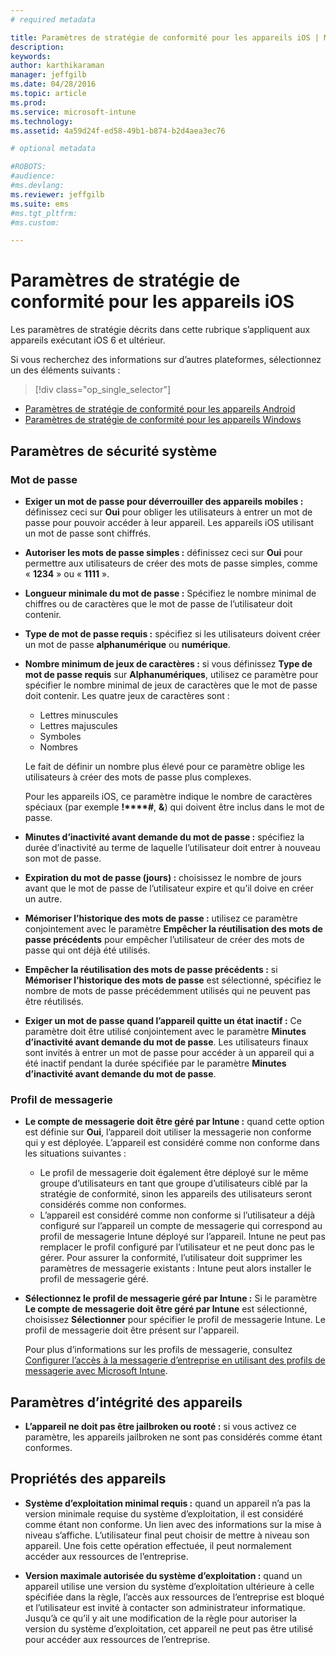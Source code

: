 ```yaml
---
# required metadata

title: Paramètres de stratégie de conformité pour les appareils iOS | Microsoft Intune
description:
keywords:
author: karthikaraman
manager: jeffgilb
ms.date: 04/28/2016
ms.topic: article
ms.prod:
ms.service: microsoft-intune
ms.technology:
ms.assetid: 4a59d24f-ed58-49b1-b874-b2d4aea3ec76

# optional metadata

#ROBOTS:
#audience:
#ms.devlang:
ms.reviewer: jeffgilb
ms.suite: ems
#ms.tgt_pltfrm:
#ms.custom:

---
```



# Paramètres de stratégie de conformité pour les appareils iOS

Les paramètres de stratégie décrits dans cette rubrique s’appliquent aux appareils exécutant iOS 6 et ultérieur.

Si vous recherchez des informations sur d’autres plateformes, sélectionnez un des éléments suivants :
> [!div class="op_single_selector"]
- [Paramètres de stratégie de conformité pour les appareils Android](android-compliance-policy-settings-in-microsoft-intune.md)
- [Paramètres de stratégie de conformité pour les appareils Windows](windows-compliance-policy-settings-in-microsoft-intune.md)

## Paramètres de sécurité système
### Mot de passe
- **Exiger un mot de passe pour déverrouiller des appareils mobiles :** définissez ceci sur **Oui** pour obliger les utilisateurs à entrer un mot de passe pour
  pouvoir accéder à leur appareil. Les appareils iOS utilisant un mot de passe sont chiffrés.

- **Autoriser les mots de passe simples :** définissez ceci
   sur **Oui** pour permettre aux utilisateurs de créer des mots de passe simples,
   comme « **1234** » ou « **1111** ».

-  **Longueur minimale du mot de passe :**
  Spécifiez le nombre minimal de chiffres ou de caractères
  que le mot de passe de l’utilisateur doit contenir.
- **Type de mot de passe requis :** spécifiez si les utilisateurs doivent créer
un mot de passe **alphanumérique** ou **numérique**.

- **Nombre minimum de jeux de caractères :** si vous définissez **Type de mot de passe requis** sur
**Alphanumériques**, utilisez ce paramètre pour spécifier le nombre minimal de
jeux de caractères que le mot de passe doit contenir. Les quatre jeux de caractères sont :
  -   Lettres minuscules
  -   Lettres majuscules
  -   Symboles
  -   Nombres

  Le fait de définir un nombre plus élevé pour ce paramètre oblige les utilisateurs à créer des mots de passe plus complexes.

  Pour les appareils iOS, ce paramètre indique le nombre de caractères spéciaux (par exemple **!****#**, **&amp;**) qui doivent être inclus dans le mot de passe.
- **Minutes d’inactivité avant demande du mot de passe :** spécifiez la durée d’inactivité au terme de laquelle l’utilisateur doit entrer à nouveau son mot de passe.

- **Expiration du mot de passe (jours) :** choisissez le nombre de jours avant que le mot de passe de l’utilisateur expire
et qu’il doive en créer un autre.

- **Mémoriser l’historique des mots de passe :** utilisez ce paramètre conjointement avec le paramètre **Empêcher la réutilisation des mots de passe précédents** pour empêcher l’utilisateur de
créer des mots de passe qui ont déjà été utilisés.

- **Empêcher la réutilisation des mots de passe précédents :** si **Mémoriser l’historique des mots de passe** est sélectionné, spécifiez le
nombre de mots de passe précédemment utilisés qui ne peuvent pas être réutilisés.

- **Exiger un mot de passe quand l’appareil quitte un état inactif :**
Ce paramètre doit être utilisé conjointement avec le paramètre **Minutes d’inactivité avant demande du mot de passe**. Les utilisateurs finaux sont invités à entrer un mot de passe pour accéder à un appareil qui a été inactif pendant la durée spécifiée par
le paramètre **Minutes d’inactivité avant demande du mot de passe**.

### Profil de messagerie
- **Le compte de messagerie doit être géré par Intune :** quand cette option est définie sur **Oui**, l’appareil doit utiliser la messagerie non conforme qui y est déployée. L’appareil est considéré comme non conforme dans les situations suivantes :
  - Le profil de messagerie doit également être déployé sur le même groupe d’utilisateurs en tant que groupe d’utilisateurs ciblé par la stratégie de conformité, sinon les appareils des utilisateurs seront considérés comme non conformes.
  - L’appareil est considéré comme non conforme si l’utilisateur a déjà configuré sur l’appareil un compte de messagerie qui correspond au profil de messagerie Intune déployé sur l’appareil. Intune ne peut pas remplacer le profil configuré par l’utilisateur et ne peut donc
  pas le gérer. Pour assurer la conformité, l’utilisateur doit supprimer les
  paramètres de messagerie existants : Intune peut alors installer le
  profil de messagerie géré.


- **Sélectionnez le profil de messagerie géré par Intune :**
     Si le paramètre **Le compte de messagerie doit être géré par Intune** est sélectionné,
     choisissez **Sélectionner** pour spécifier le profil de messagerie Intune. Le profil de messagerie doit être présent sur l'appareil.

     Pour plus d’informations sur les profils de messagerie, consultez [Configurer l’accès
     à la messagerie d’entreprise en utilisant des profils de messagerie avec Microsoft Intune](configure-access-to-corporate-email-using-email-profiles-with-microsoft-intune.md).

## Paramètres d’intégrité des appareils

- **L’appareil ne doit pas être jailbroken ou rooté :** si vous activez ce paramètre,
les appareils jailbroken ne sont pas considérés comme étant conformes.

##  Propriétés des appareils
- **Système d’exploitation minimal requis :** quand un appareil n’a pas la version minimale requise
du système d’exploitation, il est considéré comme étant non conforme.
Un lien avec des informations sur la mise à niveau s’affiche. L’utilisateur final peut choisir de mettre à niveau son appareil. Une fois cette opération effectuée, il peut normalement accéder aux ressources de l’entreprise.

- **Version maximale autorisée du système d’exploitation :** quand un appareil utilise une
version du système d’exploitation ultérieure à celle spécifiée dans la règle, l’accès aux ressources de l’entreprise est bloqué et l’utilisateur est invité à contacter son administrateur informatique. Jusqu’à ce qu’il y ait une modification de la règle pour autoriser la version du système d’exploitation, cet appareil ne peut pas être utilisé pour accéder aux ressources de l’entreprise.


<!--HONumber=May16_HO1-->


